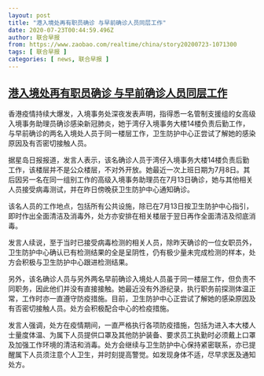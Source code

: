 ```yaml
---
layout: post
title: "港入境处再有职员确诊 与早前确诊人员同层工作"
date: 2020-07-23T00:44:59.496Z
author: 联合早报
from: https://www.zaobao.com/realtime/china/story20200723-1071300
tags: [ 联合早报 ]
categories: [ news, 联合早报 ]
---
```

<!--1595488380000-->
[港入境处再有职员确诊 与早前确诊人员同层工作](https://www.zaobao.com/realtime/china/story20200723-1071300)
------

<div>
<p>香港疫情持续大爆发，入境事务处深夜发表声明，指得悉一名管制支援组的女高级入境事务助理员确诊感染新冠肺炎，她于湾仔入境事务大楼14楼负责后勤工作，与早前确诊的两名入境处人员于同一楼层工作，卫生防护中心正尝试了解她的感染原因及有否密切接触人员。</p><p>据星岛日报报道，发言人表示，该名确诊人员于湾仔入境事务大楼14楼负责后勤工作，该楼层并不是公众楼层，不对外开放。她最近一次上班日期为7月8日。其后因另一名在同一组别工作的高级入境事务助理员在7月13日确诊，她与其他相关人员接受病毒测试，并在昨日傍晚获卫生防护中心通知确诊。</p><p>该名人员的工作地点，包括所有公共设施，除已在7月13日按卫生防护中心指引，即时作出全面清洁及消毒外，处方亦安排在相关楼层于翌日再作全面清洁及彻底消毒。</p><section id="imu"><div id="dfp-ad-imu1-wrapper" class="dfp-tag-wrapper"><div id="dfp-ad-imu1" class="dfp-tag-wrapper"></div></div></section><p>发言人续说，至于当时已接受病毒检测的相关人员，除昨天确诊的一位女职员外，卫生防护中心确认已有检测结果的全是呈阴性，仍有极少量未完成检测的样本，处方会积极与卫生防护中心跟进检测结果。</p><p>另外，该名确诊人员与另外两名早前确诊入境处人员虽于同一楼层工作，但负责不同职务，因此他们并没有直接接触。她最近没有外游纪录，执行职务前探测体温正常，工作时亦一直遵守防疫措施。目前，卫生防护中心正尝试了解她的感染原因及有否密切接触人员。处方会积极配合中心的检疫措施。　</p><p>发言人强调，处方在疫情期间，一直严格执行各项防疫措施，包括为进入本大楼人士量度体温、为属下人员提供口罩及其他防护装备、要求员工执勤时必须戴上口罩及加强工作环境的清洁和消毒。处方会继续与卫生防护中心保持紧密联系，亦已提醒属下人员须注意个人卫生，并时刻提高警觉。如发现身体不适，尽早求医及通知处方。</p><p><br></p><div id="innity-in-post"></div><div id="dfp-ad-midarticlespecial-wrapper" class="dfp-tag-wrapper"><div id="dfp-ad-midarticlespecial" class="dfp-tag-wrapper"></div></div>
</div>
